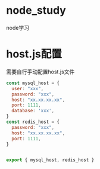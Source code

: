 # node_study
node学习

# host.js配置
需要自行手动配置host.js文件
```js
const mysql_host = {
  user: "xxx",
  password: "xxx",
  host: "xx.xx.xx.xx",
  port: 1111,
  database: 'xxx',
}
const redis_host = {
  password: "xxx",
  host: "xx.xx.xx.xx",
  port: 1111,
}


export { mysql_host, redis_host }
```
